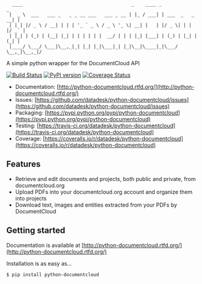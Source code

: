 <pre><code>  ____                                        _    ____ _                 _ 
 |  _ \  ___   ___ _   _ _ __ ___   ___ _ __ | |_ / ___| | ___  _   _  __| |
 | | | |/ _ \ / __| | | | '_ ` _ \ / _ \ '_ \| __| |   | |/ _ \| | | |/ _` |
 | |_| | (_) | (__| |_| | | | | | |  __/ | | | |_| |___| | (_) | |_| | (_| |
 |____/ \___/ \___|\__,_|_| |_| |_|\___|_| |_|\__|\____|_|\___/ \__,_|\__,_|/  </code></pre>

A simple python wrapper for the DocumentCloud API

[![Build Status](https://travis-ci.org/datadesk/python-documentcloud.png?branch=master)](https://travis-ci.org/datadesk/python-documentcloud)
[![PyPI version](https://badge.fury.io/py/python-documentcloud.png)](http://badge.fury.io/py/python-documentcloud)
[![Coverage Status](https://coveralls.io/repos/datadesk/python-documentcloud/badge.png?branch=master)](https://coveralls.io/r/datadesk/python-documentcloud?branch=master)

* Documentation: [http://python-documentcloud.rtfd.org/](http://python-documentcloud.rtfd.org/)
* Issues: [https://github.com/datadesk/python-documentcloud/issues](https://github.com/datadesk/python-documentcloud/issues)
* Packaging: [https://pypi.python.org/pypi/python-documentcloud](https://pypi.python.org/pypi/python-documentcloud)
* Testing: [https://travis-ci.org/datadesk/python-documentcloud](https://travis-ci.org/datadesk/python-documentcloud)
* Coverage: [https://coveralls.io/r/datadesk/python-documentcloud](https://coveralls.io/r/datadesk/python-documentcloud)

Features
--------

* Retrieve and edit documents and projects, both public and private, from documentcloud.org
* Upload PDFs into your documentcloud.org account and organize them into projects
* Download text, images and entities extracted from your PDFs by DocumentCloud

Getting started
---------------

Documentation is available at [http://python-documentcloud.rtfd.org/](http://python-documentcloud.rtfd.org/)

Installation is as easy as...

```bash
$ pip install python-documentcloud
```
